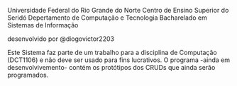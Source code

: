 Universidade Federal do Rio Grande do Norte
Centro de Ensino Superior do Seridó
Depertamento de Computação e Tecnologia
Bacharelado em Sistemas de Informação

desenvolvido por @diogovictor2203

Este Sistema faz parte de um trabalho para a disciplina de Computação (DCT1106) e não deve ser usado para fins lucrativos. O programa -ainda em desenvolvivemento- contém os protótipos dos CRUDs que ainda serão programados.